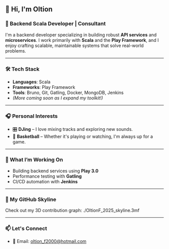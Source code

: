 ## 👋 Hi, I'm Oltion

### 🚀 Backend Scala Developer | Consultant

I'm a backend developer specializing in building robust **API services** and **microservices**. I work primarily with **Scala** and the **Play Framework**, and I enjoy crafting scalable, maintainable systems that solve real-world problems.

---

### 🛠️ Tech Stack
- **Languages**: Scala
- **Frameworks**: Play Framework
- **Tools**: Bruno, Git, Gatling, Docker, MongoDB, Jenkins
- *(More coming soon as I expand my toolkit!)*

---

### 🎧 Personal Interests
- 🎛️ **DJing** – I love mixing tracks and exploring new sounds.
- 🏀 **Basketball** – Whether it's playing or watching, I'm always up for a game.

---

### 📌 What I’m Working On
- Building backend services using **Play 3.0**
- Performance testing with **Gatling**
- CI/CD automation with **Jenkins**

---

### 🌆 My GitHub Skyline
Check out my 3D contribution graph:
./OltionF_2025_skyline.3mf

---

### 📫 Let's Connect
- 📧 Email: oltion_f2000@hotmail.com
